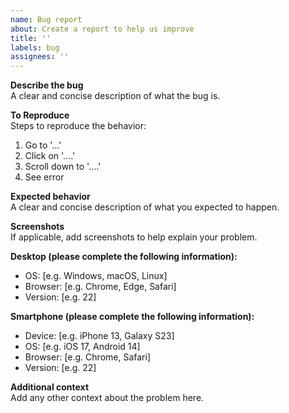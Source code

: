 ```yaml
---
name: Bug report
about: Create a report to help us improve
title: ''
labels: bug
assignees: ''
---
```


**Describe the bug**  
A clear and concise description of what the bug is.

**To Reproduce**  
Steps to reproduce the behavior:

1. Go to '...'
2. Click on '....'
3. Scroll down to '....'
4. See error

**Expected behavior**  
A clear and concise description of what you expected to happen.

**Screenshots**  
If applicable, add screenshots to help explain your problem.

**Desktop (please complete the following information):**  

- OS: [e.g. Windows, macOS, Linux]  
- Browser: [e.g. Chrome, Edge, Safari]  
- Version: [e.g. 22]

**Smartphone (please complete the following information):**  

- Device: [e.g. iPhone 13, Galaxy S23]  
- OS: [e.g. iOS 17, Android 14]  
- Browser: [e.g. Chrome, Safari]  
- Version: [e.g. 22]

**Additional context**  
Add any other context about the problem here.
